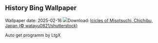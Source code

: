 ## History Bing Wallpaper
Wallpaper date: 2025-02-16
![](https://www.bing.com/th?id=OHR.Misotsuchi2025_EN-CA1564430447_UHD.jpg&w=1000)Download: [Icicles of Misotsuchi, Chichibu, Japan (© watayu0821/shutterstock)](https://www.bing.com/th?id=OHR.Misotsuchi2025_EN-CA1564430447_UHD.jpg)

Auto get programm by LtgX
